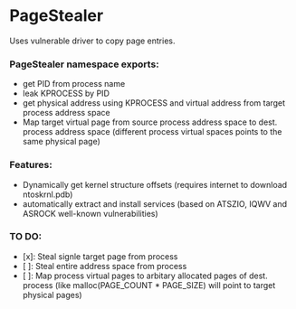 # PageStealer

Uses vulnerable driver to copy page entries.

### PageStealer namespace exports:

* get PID from process name
* leak KPROCESS by PID
* get physical address using KPROCESS and virtual address from target process address space
* Map target virtual page from source process address space to dest. process address space (different process virtual spaces points to the same physical page)

### Features:
* Dynamically get kernel structure offsets (requires internet to download ntoskrnl.pdb)
* automatically extract and install services (based on ATSZIO, IQWV and ASROCK well-known vulnerabilities) 

### TO DO:
- [x]: Steal signle target page from process
- [ ]: Steal entire address space from process
- [ ]: Map process virtual pages to arbitary allocated pages of dest. process (like malloc(PAGE_COUNT * PAGE_SIZE) will point to target physical pages)
